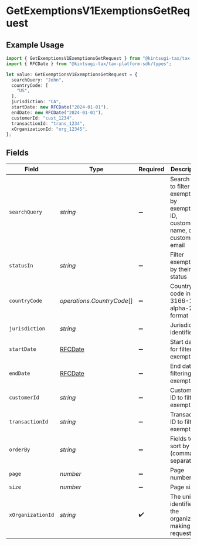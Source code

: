 # GetExemptionsV1ExemptionsGetRequest

## Example Usage

```typescript
import { GetExemptionsV1ExemptionsGetRequest } from "@kintsugi-tax/tax-platform-sdk/models/operations";
import { RFCDate } from "@kintsugi-tax/tax-platform-sdk/types";

let value: GetExemptionsV1ExemptionsGetRequest = {
  searchQuery: "John",
  countryCode: [
    "US",
  ],
  jurisdiction: "CA",
  startDate: new RFCDate("2024-01-01"),
  endDate: new RFCDate("2024-01-01"),
  customerId: "cust_1234",
  transactionId: "trans_1234",
  xOrganizationId: "org_12345",
};
```

## Fields

| Field                                                                              | Type                                                                               | Required                                                                           | Description                                                                        | Example                                                                            |
| ---------------------------------------------------------------------------------- | ---------------------------------------------------------------------------------- | ---------------------------------------------------------------------------------- | ---------------------------------------------------------------------------------- | ---------------------------------------------------------------------------------- |
| `searchQuery`                                                                      | *string*                                                                           | :heavy_minus_sign:                                                                 | Search term to filter exemptions by exemption ID, customer name, or customer email | John                                                                               |
| `statusIn`                                                                         | *string*                                                                           | :heavy_minus_sign:                                                                 | Filter exemptions by their status                                                  |                                                                                    |
| `countryCode`                                                                      | *operations.CountryCode*[]                                                         | :heavy_minus_sign:                                                                 | Country code in ISO 3166-1 alpha-2 format                                          | US                                                                                 |
| `jurisdiction`                                                                     | *string*                                                                           | :heavy_minus_sign:                                                                 | Jurisdiction identifier                                                            | CA                                                                                 |
| `startDate`                                                                        | [RFCDate](../../types/rfcdate.md)                                                  | :heavy_minus_sign:                                                                 | Start date for filtering exemptions                                                | 2024-01-01                                                                         |
| `endDate`                                                                          | [RFCDate](../../types/rfcdate.md)                                                  | :heavy_minus_sign:                                                                 | End date for filtering exemptions                                                  | 2024-01-01                                                                         |
| `customerId`                                                                       | *string*                                                                           | :heavy_minus_sign:                                                                 | Customer ID to filter exemptions                                                   | cust_1234                                                                          |
| `transactionId`                                                                    | *string*                                                                           | :heavy_minus_sign:                                                                 | Transaction ID to filter exemptions                                                | trans_1234                                                                         |
| `orderBy`                                                                          | *string*                                                                           | :heavy_minus_sign:                                                                 | Fields to sort by (comma-separated)                                                |                                                                                    |
| `page`                                                                             | *number*                                                                           | :heavy_minus_sign:                                                                 | Page number                                                                        |                                                                                    |
| `size`                                                                             | *number*                                                                           | :heavy_minus_sign:                                                                 | Page size                                                                          |                                                                                    |
| `xOrganizationId`                                                                  | *string*                                                                           | :heavy_check_mark:                                                                 | The unique identifier for the organization making the request                      | org_12345                                                                          |